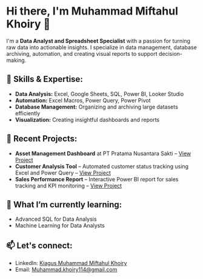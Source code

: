 # Hi there, I'm Muhammad Miftahul Khoiry 👋

I'm a **Data Analyst and Spreadsheet Specialist** with a passion for turning raw data into actionable insights. I specialize in data management, database archiving, automation, and creating visual reports to support decision-making.

## 🔧 Skills & Expertise:
- **Data Analysis:** Excel, Google Sheets, SQL, Power BI, Looker Studio
- **Automation:** Excel Macros, Power Query, Power Pivot
- **Database Management:** Organizing and archiving large datasets efficiently
- **Visualization:** Creating insightful dashboards and reports


## 💼 Recent Projects:
- **Asset Management Dashboard** at PT Pratama Nusantara Sakti – [View Project](#)
- **Customer Analysis Tool** – Automated customer status tracking using Excel and Power Query – [View Project](#)
- **Sales Performance Report** – Interactive Power BI report for sales tracking and KPI monitoring – [View Project](#)

## 🌱 What I’m currently learning:
- Advanced SQL for Data Analysis
- Machine Learning for Data Analysts

## 📫 Let's connect:
- LinkedIn: [Kiagus Muhammad Miftahul Khoiry](https://www.linkedin.com/in/tatanalyst/)
- Email: Muhammad.khoiry114@gmail.com
